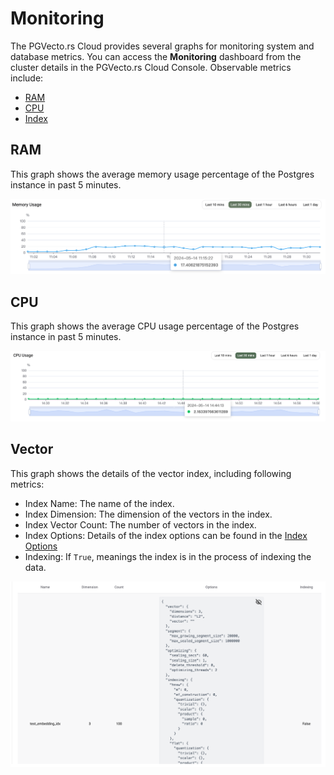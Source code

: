 # Monitoring

The PGVecto.rs Cloud provides several graphs for monitoring system and database metrics. You can access the **Monitoring** dashboard from the cluster details in the PGVecto.rs Cloud Console. Observable metrics include:
- [RAM](#ram)
- [CPU](#cpu)
- [Index](#vector)

## RAM

This graph shows the average memory usage percentage of the Postgres instance in past 5 minutes. 

![](../images/memory_usage.png)

## CPU

This graph shows the average CPU usage percentage of the Postgres instance in past 5 minutes.

![](../images/cpu_usage.png)

## Vector

This graph shows the details of the vector index, including following metrics:
- Index Name: The name of the index.
- Index Dimension: The dimension of the vectors in the index.
- Index Vector Count: The number of vectors in the index.
- Index Options: Details of the index options can be found in the [Index Options](../../reference/indexing_options.md)
- Indexing: If `True`, meanings the index is in the process of indexing the data. 

![](../images/indexes.png)